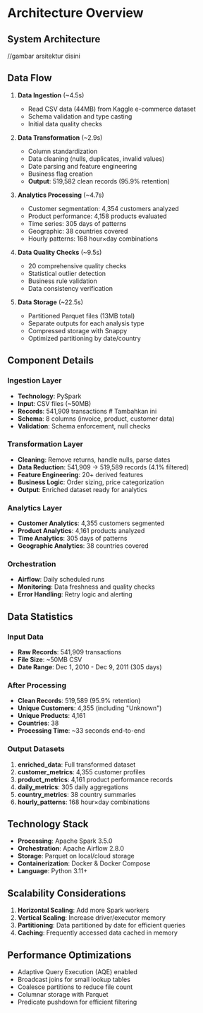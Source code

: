 # Architecture Overview

## System Architecture  
//gambar arsitektur disini  

## Data Flow

1. **Data Ingestion** (~4.5s)
   - Read CSV data (44MB) from Kaggle e-commerce dataset
   - Schema validation and type casting
   - Initial data quality checks

2. **Data Transformation** (~2.9s)
   - Column standardization
   - Data cleaning (nulls, duplicates, invalid values)
   - Date parsing and feature engineering
   - Business flag creation
   - **Output**: 519,582 clean records (95.9% retention)

3. **Analytics Processing** (~4.7s)
   - Customer segmentation: 4,354 customers analyzed
   - Product performance: 4,158 products evaluated
   - Time series: 305 days of patterns
   - Geographic: 38 countries covered
   - Hourly patterns: 168 hour×day combinations

4. **Data Quality Checks** (~9.5s)
   - 20 comprehensive quality checks
   - Statistical outlier detection
   - Business rule validation
   - Data consistency verification

5. **Data Storage** (~22.5s)
   - Partitioned Parquet files (13MB total)
   - Separate outputs for each analysis type
   - Compressed storage with Snappy
   - Optimized partitioning by date/country

## Component Details

### Ingestion Layer
- **Technology**: PySpark
- **Input**: CSV files (~50MB)  
- **Records**: 541,909 transactions  # Tambahkan ini
- **Schema**: 8 columns (invoice, product, customer data)
- **Validation**: Schema enforcement, null checks

### Transformation Layer
- **Cleaning**: Remove returns, handle nulls, parse dates
- **Data Reduction**: 541,909 → 519,589 records (4.1% filtered)  
- **Feature Engineering**: 20+ derived features  
- **Business Logic**: Order sizing, price categorization
- **Output**: Enriched dataset ready for analytics

### Analytics Layer
- **Customer Analytics**: 4,355 customers segmented  
- **Product Analytics**: 4,161 products analyzed  
- **Time Analytics**: 305 days of patterns  
- **Geographic Analytics**: 38 countries covered  

### Orchestration
- **Airflow**: Daily scheduled runs
- **Monitoring**: Data freshness and quality checks
- **Error Handling**: Retry logic and alerting  

## Data Statistics

### Input Data
- **Raw Records**: 541,909 transactions
- **File Size**: ~50MB CSV
- **Date Range**: Dec 1, 2010 - Dec 9, 2011 (305 days)

### After Processing
- **Clean Records**: 519,589 (95.9% retention)
- **Unique Customers**: 4,355 (including "Unknown")
- **Unique Products**: 4,161
- **Countries**: 38
- **Processing Time**: ~33 seconds end-to-end

### Output Datasets
1. **enriched_data**: Full transformed dataset
2. **customer_metrics**: 4,355 customer profiles
3. **product_metrics**: 4,161 product performance records
4. **daily_metrics**: 305 daily aggregations
5. **country_metrics**: 38 country summaries
6. **hourly_patterns**: 168 hour×day combinations

## Technology Stack

- **Processing**: Apache Spark 3.5.0
- **Orchestration**: Apache Airflow 2.8.0
- **Storage**: Parquet on local/cloud storage
- **Containerization**: Docker & Docker Compose
- **Language**: Python 3.11+

## Scalability Considerations

1. **Horizontal Scaling**: Add more Spark workers
2. **Vertical Scaling**: Increase driver/executor memory
3. **Partitioning**: Data partitioned by date for efficient queries
4. **Caching**: Frequently accessed data cached in memory

## Performance Optimizations

- Adaptive Query Execution (AQE) enabled
- Broadcast joins for small lookup tables
- Coalesce partitions to reduce file count
- Columnar storage with Parquet
- Predicate pushdown for efficient filtering